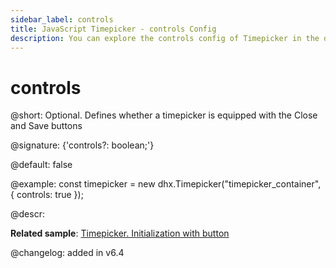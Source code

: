 ```yaml
---
sidebar_label: controls
title: JavaScript Timepicker - controls Config 
description: You can explore the controls config of Timepicker in the documentation of the DHTMLX JavaScript UI library. Browse developer guides and API reference, try out code examples and live demos, and download a free 30-day evaluation version of DHTMLX Suite.
---
```


# controls

@short: Optional. Defines whether a timepicker is equipped with the Close and Save buttons

@signature: {'controls?: boolean;'}

@default: false

@example:
const timepicker = new dhx.Timepicker("timepicker_container", {
	controls: true
});

@descr:

**Related sample**: [Timepicker. Initialization with button
](https://snippet.dhtmlx.com/3d5u4cxx)

@changelog: added in v6.4

[comment]: # (@related: timepicker/configuration.md#actionsbuttons timepicker/initialization.md#initialize-timepicker)
